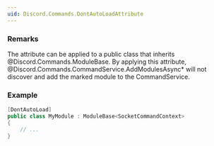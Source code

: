 ```yaml
---
uid: Discord.Commands.DontAutoLoadAttribute
---
```


### Remarks

The attribute can be applied to a public class that inherits
@Discord.Commands.ModuleBase. By applying this attribute,
@Discord.Commands.CommandService.AddModulesAsync* will not discover and
add the marked module to the CommandService.

### Example

```cs
[DontAutoLoad]
public class MyModule : ModuleBase<SocketCommandContext>
{
    // ...
}
```